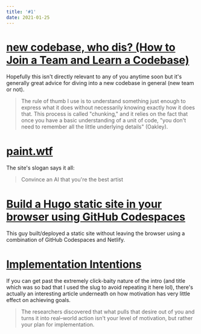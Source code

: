 ```yaml
---
title: '#1'
date: 2021-01-25
---
```


# [new codebase, who dis? (How to Join a Team and Learn a Codebase)](https://www.samueltaylor.org/articles/how-to-learn-a-codebase.html?utm_source=hackernewsletter&utm_medium=email&utm_term=code)

Hopefully this isn't directly relevant to any of you anytime soon but it's generally great advice for diving into a new codebase in general (new team or not).

> The rule of thumb I use is to understand something just enough to express what it does without necessarily knowing exactly how it does that. This process is called "chunking," and it relies on the fact that once you have a basic understanding of a unit of code, "you don't need to remember all the little underlying details" (Oakley).

# [paint.wtf](https://paint.wtf/leaderboard)

The site's slogan says it all:

> Convince an AI that you're the best artist

# [Build a Hugo static site in your browser using GitHub Codespaces](https://shotor.com/blog/build-a-hugo-static-site-in-your-browser-using-github-codespaces/)

This guy built/deployed a static site without leaving the browser using a combination of GitHub Codespaces and Netlify.

# [Implementation Intentions](https://jamesclear.com/implementation-intentions)

If you can get past the extremely click-baity nature of the intro (and title which was so bad that I used the slug to avoid repeating it here lol), there's actually an interesting article underneath on how motivation has very little effect on achieving goals.

> The researchers discovered that what pulls that desire out of you and turns it into real–world action isn't your level of motivation, but rather your plan for implementation.
